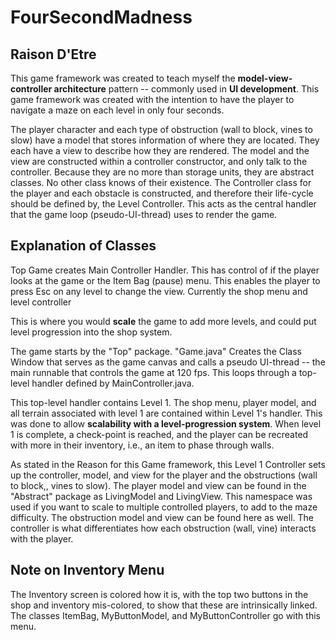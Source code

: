 # FourSecondMadness

## Raison D'Etre

This game framework was created to teach myself the **model-view-controller architecture** pattern -- commonly used in **UI development**. This game framework was created with the intention to have the player to navigate a maze on each level in only four seconds. 

The player character and each type of obstruction (wall to block, vines to slow) have a model that stores information of where they are located. They each have a view to describe how they are rendered. The model and the view are constructed within a controller constructor, and only talk to the controller. Because they are no more than storage units, they are abstract classes. No other class knows of their existence. The Controller class for the player and each obstacle is constructed, and therefore their life-cycle should be defined by, the Level Controller. This acts as the central handler that the game loop (pseudo-UI-thread) uses to render the game. 



## Explanation of Classes


Top Game creates Main Controller Handler. This has control of if the player looks at the game or the Item Bag (pause) menu. This enables the player to press Esc on any level to change the view. Currently the shop menu and level controller

This is where you would **scale** the game to add more levels, and could put level progression into the shop system. 

The game starts by the "Top" package. "Game.java" Creates the Class Window that serves as the game canvas and calls a pseudo UI-thread -- the main runnable that controls the game at 120 fps. This loops through a top-level handler defined by MainController.java. 

This top-level handler contains Level 1. The shop menu, player model, and all terrain associated with level 1 are contained within Level 1's handler. This was done to allow **scalability with a level-progression system**. When level 1 is complete, a check-point is reached, and the player can be recreated with more in their inventory, i.e., an item to phase through walls. 

As stated in the Reason for this Game framework, this Level 1 Controller sets up the controller, model, and view for the player and the obstructions (wall to block,, vines to slow). The player model and view can be found in the "Abstract" package as LivingModel and LivingView. This namespace was used if you want to scale to multiple controlled players, to add to the maze difficulty. The obstruction model and view can be found here as well. The controller is what differentiates how each obstruction (wall, vine) interacts with the player. 


## Note on Inventory Menu
The Inventory screen is colored how it is, with the top two buttons in the shop and inventory mis-colored, to show that these are intrinsically linked. 
The classes ItemBag, MyButtonModel, and MyButtonController go with this menu. 
